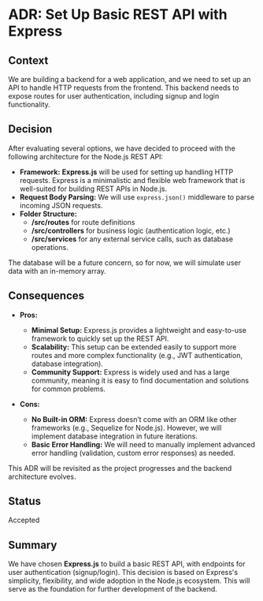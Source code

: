 # ADR: Set Up Basic REST API with Express

## Context

We are building a backend for a web application, and we need to set up an API to handle HTTP requests from the frontend. This backend needs to expose routes for user authentication, including signup and login functionality.


## Decision

After evaluating several options, we have decided to proceed with the following architecture for the Node.js REST API:

- **Framework:** **Express.js** will be used for setting up handling HTTP requests. Express is a minimalistic and flexible web framework that is well-suited for building REST APIs in Node.js.
- **Request Body Parsing:** We will use `express.json()` middleware to parse incoming JSON requests.
- **Folder Structure:**
  - **/src/routes** for route definitions
  - **/src/controllers** for business logic (authentication logic, etc.)
  - **/src/services** for any external service calls, such as database operations.
  
The database will be a future concern, so for now, we will simulate user data with an in-memory array.

## Consequences

- **Pros:**
  - **Minimal Setup:** Express.js provides a lightweight and easy-to-use framework to quickly set up the REST API.
  - **Scalability:** This setup can be extended easily to support more routes and more complex functionality (e.g., JWT authentication, database integration).
  - **Community Support:** Express is widely used and has a large community, meaning it is easy to find documentation and solutions for common problems.
  
- **Cons:**
  - **No Built-in ORM:** Express doesn’t come with an ORM like other frameworks (e.g., Sequelize for Node.js). However, we will implement database integration in future iterations.
  - **Basic Error Handling:** We will need to manually implement advanced error handling (validation, custom error responses) as needed.


This ADR will be revisited as the project progresses and the backend architecture evolves.

## Status 
Accepted 

## Summary

We have chosen **Express.js** to build a basic REST API, with endpoints for user authentication (signup/login). This decision is based on Express's simplicity, flexibility, and wide adoption in the Node.js ecosystem. This will serve as the foundation for further development of the backend.

